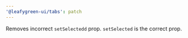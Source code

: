 ```yaml
---
'@leafygreen-ui/tabs': patch
---
```


Removes incorrect `setSelectedd` prop. `setSelected` is the correct prop.
